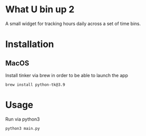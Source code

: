 # What U bin up 2

A small widget for tracking hours daily across a set of time bins.

# Installation

## MacOS

Install tinker via brew in order to be able to launch the app

```
brew install python-tk@3.9
```

# Usage

Run via python3 

```
python3 main.py
```
